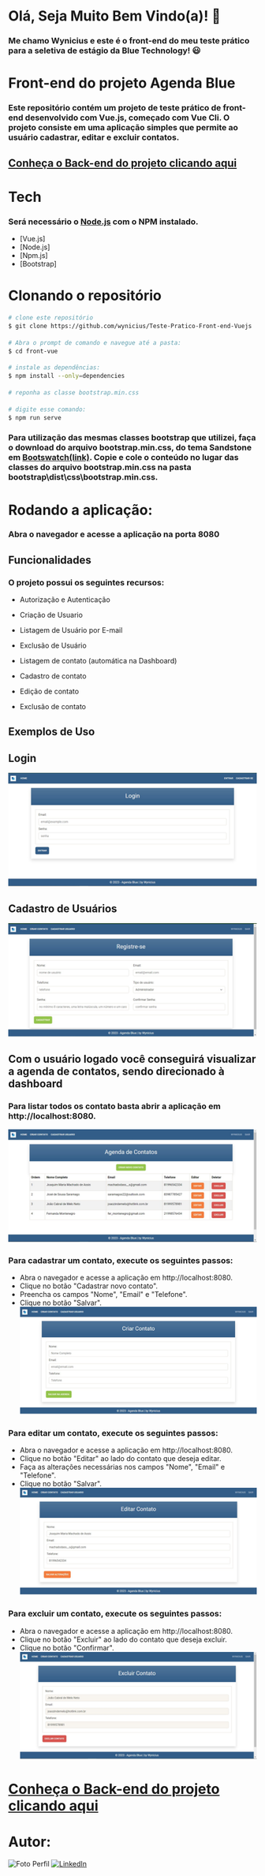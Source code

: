 # Olá, Seja Muito Bem Vindo(a)! :wave:
### Me chamo Wynicius e este é o front-end do meu teste prático para a seletiva de estágio da Blue Technology! :smiley:

# Front-end do projeto Agenda Blue

### Este repositório contém um projeto de teste prático de front-end desenvolvido com Vue.js, começado com Vue Cli. O projeto consiste em uma aplicação simples que permite ao usuário cadastrar, editar e excluir contatos.

## [Conheça o Back-end do projeto clicando aqui](https://github.com/wynicius/Teste-Pratico-Back-end-DotNet)

# Tech

### Será necessário o [Node.js](https://nodejs.org/en) com o NPM instalado. 

 - [Vue.js]
 - [Node.js]
 - [Npm.js]
 - [Bootstrap]


# Clonando o repositório

```sh
# clone este repositório
$ git clone https://github.com/wynicius/Teste-Pratico-Front-end-Vuejs

# Abra o prompt de comando e navegue até a pasta:
$ cd front-vue

# instale as dependências:
$ npm install --only=dependencies

# reponha as classe bootstrap.min.css

# digite esse comando:
$ npm run serve
```


### Para utilização das mesmas classes bootstrap que utilizei, faça o download do arquivo **bootstrap.min.css, do tema Sandstone em [Bootswatch(link)](https://bootswatch.com/)**. Copie e cole o conteúdo no lugar das classes do arquivo bootstrap.min.css na pasta bootstrap\dist\css\bootstrap.min.css.


# Rodando a aplicação:

### Abra o navegador e acesse a aplicação na porta 8080

## Funcionalidades

### O projeto possui os seguintes recursos:

 - Autorização e Autenticação
 - Criação de Usuario
 - Listagem de Usuário por E-mail
 - Exclusão de Usuário

 - Listagem de contato (automática na Dashboard)
 - Cadastro de contato
 - Edição de contato
 - Exclusão de contato

## Exemplos de Uso

## Login
![Home](https://raw.githubusercontent.com/wynicius/pictures/main/Home.jpg)

## Cadastro de Usuários
![cadastroUsuarios](https://raw.githubusercontent.com/wynicius/pictures/main/cadastroUsuario.jpg)

## Com o usuário logado você conseguirá visualizar a agenda de contatos, sendo direcionado à dashboard

### Para listar todos os contato basta abrir a aplicação em http://localhost:8080.
![Home](https://raw.githubusercontent.com/wynicius/pictures/main/Dashboard.jpg)

### Para cadastrar um contato, execute os seguintes passos:

 - Abra o navegador e acesse a aplicação em http://localhost:8080.
 - Clique no botão "Cadastrar novo contato".
 - Preencha os campos "Nome", "Email" e "Telefone".
 - Clique no botão "Salvar".
![CriarContato](https://raw.githubusercontent.com/wynicius/pictures/main/Criar%20Contato.jpg)

### Para editar um contato, execute os seguintes passos:

 - Abra o navegador e acesse a aplicação em http://localhost:8080.
 - Clique no botão "Editar" ao lado do contato que deseja editar.
 - Faça as alterações necessárias nos campos "Nome", "Email" e "Telefone".
 - Clique no botão "Salvar".
![editarContato](https://github.com/wynicius/pictures/blob/main/Editar%20Contato.jpg)

### Para excluir um contato, execute os seguintes passos:

 - Abra o navegador e acesse a aplicação em http://localhost:8080.
 - Clique no botão "Excluir" ao lado do contato que deseja excluir.
 - Clique no botão "Confirmar".
![excluirContato](https://raw.githubusercontent.com/wynicius/pictures/main/Excluir%20Contato.jpg)

# [Conheça o Back-end do projeto clicando aqui](https://github.com/wynicius/Teste-Pratico-Back-end-DotNet)

# Autor:

![Foto Perfil](https://avatars.githubusercontent.com/u/111314452?v=4) [![LinkedIn](https://img.shields.io/badge/LinkedIn-%230077B5.svg?logo=linkedin&logoColor=white)](https://linkedin.com/in/wynicius) 
